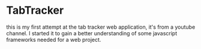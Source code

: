 # TabTracker
this is my first attempt at the tab tracker web application, it's from a youtube channel. I started it to gain a better understanding of some javascript frameworks needed for a web project.
